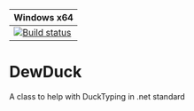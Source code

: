 Windows x64 |
--- |
[![Build status](https://ci.appveyor.com/api/projects/status/m9p7qblkikrceer2?svg=true)](https://ci.appveyor.com/project/andreabbondanza/dewduck) |

# DewDuck
A class to help with DuckTyping in .net standard
